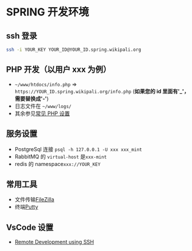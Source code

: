 # SPRING 开发环境

## ssh 登录

```bash
ssh -i YOUR_KEY YOUR_ID@YOUR_ID.spring.wikipali.org
```

## PHP 开发（以用户 xxx 为例）

- `~/www/htdocs/info.php` => `https://YOUR_ID.spring.wikipali.org/info.php` (**如果您的 id 里面有'\_'，需要替换成'-'**)
- 日志文件在 `~/www/logs/`
- 其余参见[常见 PHP 设置](php/)

## 服务设置

- PostgreSql 连接 `psql -h 127.0.0.1 -U xxx xxx_mint`
- RabbitMQ 的 `virtual-host` 是`xxx-mint`
- redis 的 namespace`xxx://YOUR_KEY`

## 常用工具

- 文件传输[FileZilla](https://filezilla-project.org/download.php?type=client)
- 终端[Putty](https://www.chiark.greenend.org.uk/~sgtatham/putty/latest.html)

## VsCode 设置

- [Remote Development using SSH](https://code.visualstudio.com/docs/remote/ssh)
